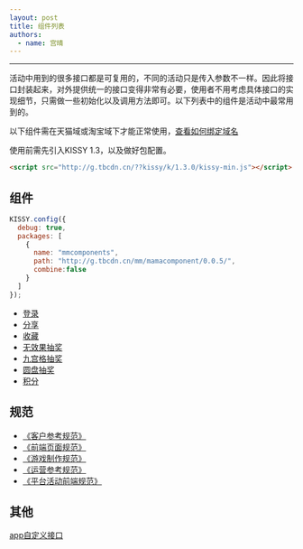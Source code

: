 ```yaml
---
layout: post
title: 组件列表
authors:
  - name: 宫晴
---
```


---

活动中用到的很多接口都是可复用的，不同的活动只是传入参数不一样。因此将接口封装起来，对外提供统一的接口变得非常有必要，使用者不用考虑具体接口的实现细节，只需做一些初始化以及调用方法即可。以下列表中的组件是活动中最常用到的。

以下组件需在天猫域或淘宝域下才能正常使用，[查看如何绑定域名](http://thx.alibaba-inc.com/activity/standard-flash/#toc_1)

使用前需先引入KISSY 1.3，以及做好包配置。

```html
<script src="http://g.tbcdn.cn/??kissy/k/1.3.0/kissy-min.js"></script>
```

## 组件
```javascript
KISSY.config({
  debug: true,
  packages: [
    {
      name: "mmcomponents",
      path: "http://g.tbcdn.cn/mm/mamacomponent/0.0.5/",
      combine:false
    }
  ]
});
```

+ [登录](http://thx.alibaba-inc.com/activity/component-login/)
+ [分享](http://thx.alibaba-inc.com/activity/component-share/)
+ [收藏](http://thx.alibaba-inc.com/activity/component-store/)
+ [无效果抽奖](http://thx.alibaba-inc.com/activity/component-lottery/)
+ [九宫格抽奖](http://thx.alibaba-inc.com/activity/component-lotterynine/)
+ [圆盘抽奖](http://thx.alibaba-inc.com/activity/component-lotterycircle/)
+ [积分](http://thx.alibaba-inc.com/activity/component-score/)

## 规范
+ [《客户参考规范》](http://thx.alibaba-inc.com/activity/standard-client/)
+ [《前端页面规范》](http://thx.alibaba-inc.com/activity/standard-fed/)
+ [《游戏制作规范》](http://thx.alibaba-inc.com/activity/standard-flash/)
+ [《运营参考规范》](http://thx.alibaba-inc.com/activity/standard-operate/)
+ [《平台活动前端规范》](http://thx.alibaba-inc.com/activity/standard-platform-fed/)

## 其他
[app自定义接口](http://thx.alibaba-inc.com/activity/)